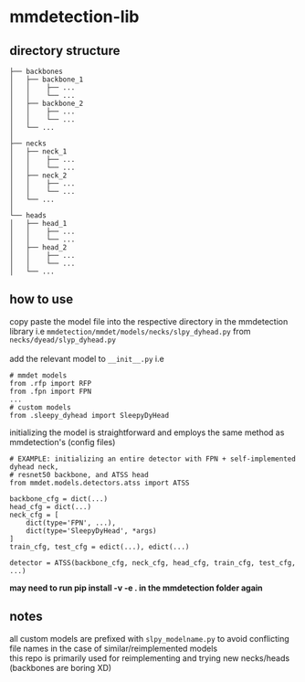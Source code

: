# mmdetection-lib

## directory structure
```
├── backbones
│   ├── backbone_1
│   │    ├── ...
│   │    └── ...
│   ├── backbone_2
│   │    ├── ...
│   │    └── ...
│   └── ...
│
├── necks
│   ├── neck_1
│   │    ├── ...
│   │    └── ...
│   ├── neck_2
│   │    ├── ...
│   │    └── ...
│   └── ...
│
└── heads
│   ├── head_1
│   │    ├── ...
│   │    └── ...
│   ├── head_2
│   │    ├── ...
│   │    └── ...
│   └── ...
```
## how to use
copy paste the model file into the respective directory in the mmdetection library i.e `mmdetection/mmdet/models/necks/slpy_dyhead.py` from `necks/dyead/slyp_dyhead.py`<br> <br>
add the relevant model to `__init__.py` i.e 
```
# mmdet models
from .rfp import RFP
from .fpn import FPN
...
# custom models
from .sleepy_dyhead import SleepyDyHead
```
initializing the model is straightforward and employs the same method as mmdetection's (config files)

```
# EXAMPLE: initializing an entire detector with FPN + self-implemented dyhead neck,
# resnet50 backbone, and ATSS head
from mmdet.models.detectors.atss import ATSS

backbone_cfg = dict(...)
head_cfg = dict(...)
neck_cfg = [
    dict(type='FPN', ...),
    dict(type='SleepyDyHead', *args)
]
train_cfg, test_cfg = edict(...), edict(...)

detector = ATSS(backbone_cfg, neck_cfg, head_cfg, train_cfg, test_cfg, ...)
```
**may need to run pip install -v -e . in the mmdetection folder again**
## notes
all custom models are prefixed with `slpy_modelname.py` to avoid conflicting file names in the case of similar/reimplemented models <br>
this repo is primarily used for reimplementing and trying new necks/heads (backbones are boring XD)